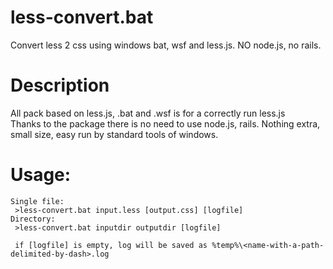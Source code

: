 less-convert.bat
================

Convert less 2 css using windows bat, wsf and less.js. NO node.js, no rails.

Description
===========
 All pack based on less.js, .bat and .wsf is for a correctly run less.js  
 Thanks to the package there is no need to use node.js, rails. Nothing extra, small size, easy run by standard tools of windows.  
 
Usage:
======

    Single file: 
     >less-convert.bat input.less [output.css] [logfile] 
    Directory:   
     >less-convert.bat inputdir outputdir [logfile]
     
     if [logfile] is empty, log will be saved as %temp%\<name-with-a-path-delimited-by-dash>.log 
 